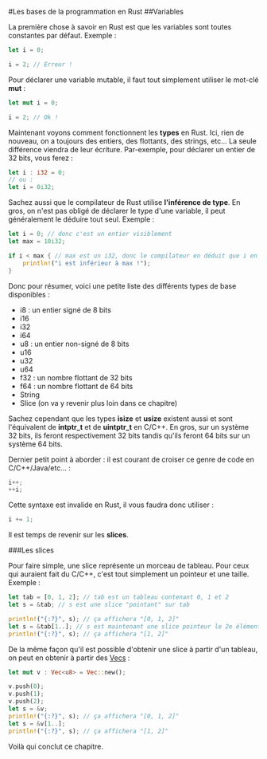 #Les bases de la programmation en Rust
##Variables

La première chose à savoir en Rust est que les variables sont toutes constantes par défaut. Exemple :

```Rust
let i = 0;

i = 2; // Erreur !
```

Pour déclarer une variable mutable, il faut tout simplement utiliser le mot-clé __mut__ :

```Rust
let mut i = 0;

i = 2; // Ok !
```

Maintenant voyons comment fonctionnent les __types__ en Rust. Ici, rien de nouveau, on a toujours des entiers, des flottants, des strings, etc... La seule différence viendra de leur écriture. Par-exemple, pour déclarer un entier de 32 bits, vous ferez :

```Rust
let i : i32 = 0;
// ou :
let i = 0i32;
```

Sachez aussi que le compilateur de Rust utilise __l'inférence de type__. En gros, on n'est pas obligé de déclarer le type d'une variable, il peut généralement le déduire tout seul. Exemple :

```Rust
let i = 0; // donc c'est un entier visiblement
let max = 10i32;

if i < max { // max est un i32, donc le compilateur en déduit que i en est un aussi
    println!("i est inférieur à max !");
}
```

Donc pour résumer, voici une petite liste des différents types de base disponibles :
 * i8 : un entier signé de 8 bits
 * i16
 * i32
 * i64
 * u8 : un entier non-signé de 8 bits
 * u16
 * u32
 * u64
 * f32 : un nombre flottant de 32 bits
 * f64 : un nombre flottant de 64 bits
 * String
 * Slice (on va y revenir plus loin dans ce chapitre)

Sachez cependant que les types __isize__ et __usize__ existent aussi et sont l'équivalent de __intptr_t__ et de __uintptr_t__ en C/C++. En gros, sur un système 32 bits, ils feront respectivement 32 bits tandis qu'ils feront 64 bits sur un système 64 bits.

Dernier petit point à aborder : il est courant de croiser ce genre de code en C/C++/Java/etc... :

```Rust
i++;
++i;
```

Cette syntaxe est invalide en Rust, il vous faudra donc utiliser :

```Rust
i += 1;
```

Il est temps de revenir sur les __slices__.

###Les slices

Pour faire simple, une slice représente un morceau de tableau. Pour ceux qui auraient fait du C/C++, c'est tout simplement un pointeur et une taille. Exemple :

```Rust
let tab = [0, 1, 2]; // tab est un tableau contenant 0, 1 et 2
let s = &tab; // s est une slice "pointant" sur tab

println!("{:?}", s); // ça affichera "[0, 1, 2]"
let s = &tab[1..]; // s est maintenant une slice pointeur le 2e élément de tab
println!("{:?}", s); // ça affichera "[1, 2]"
```

De la même façon qu'il est possible d'obtenir une slice à partir d'un tableau, on peut en obtenir à partir des  [Vecs](https://doc.rust-lang.org/stable/std/vec/struct.Vec.html) :

```Rust
let mut v : Vec<u8> = Vec::new();

v.push(0);
v.push(1);
v.push(2);
let s = &v;
println!("{:?}", s); // ça affichera "[0, 1, 2]"
let s = &v[1..];
println!("{:?}", s); // ça affichera "[1, 2]"
```

Voilà qui conclut ce chapitre.
